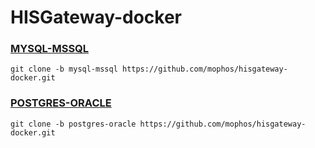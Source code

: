 # HISGateway-docker


### [MYSQL-MSSQL](https://github.com/mophos/hisgateway-docker/tree/mysql-mssql)
```
git clone -b mysql-mssql https://github.com/mophos/hisgateway-docker.git
```
### [POSTGRES-ORACLE](https://github.com/mophos/hisgateway-docker/tree/postgres-oracle)
```
git clone -b postgres-oracle https://github.com/mophos/hisgateway-docker.git
```

